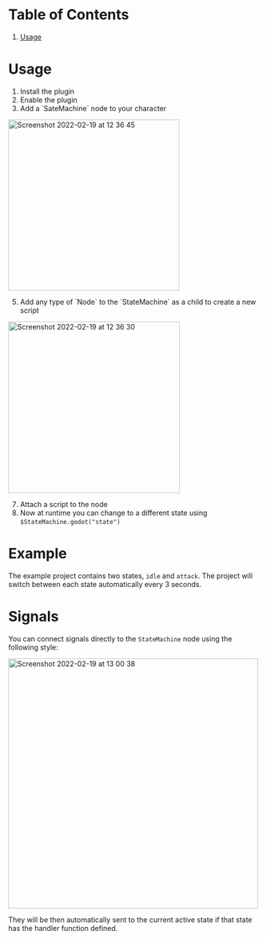# Table of Contents

1.  [Usage](#org4aefb14)

<a id="org4aefb14"></a>

# Usage

1.  Install the plugin
2.  Enable the plugin
3.  Add a \`SateMachine\` node to your character
<img width="342" alt="Screenshot 2022-02-19 at 12 36 45" src="https://user-images.githubusercontent.com/100964/154795429-effb016d-1d2b-4719-b4f9-8dc14f6e23c1.png">

5.  Add any type of \`Node\` to the \`StateMachine\` as a child to create a new script
<img width="343" alt="Screenshot 2022-02-19 at 12 36 30" src="https://user-images.githubusercontent.com/100964/154795416-322c85d7-8557-42a3-9b49-e3607a798512.png">

7.  Attach a script to the node
8.  Now at runtime you can change to a different state using `$StateMachine.godot("state")`

# Example

The example project contains two states, `idle` and `attack`.
The project will switch between each state automatically every 3 seconds.

# Signals

You can connect signals directly to the `StateMachine` node using the following style:

<img width="500" alt="Screenshot 2022-02-19 at 13 00 38" src="https://user-images.githubusercontent.com/100964/154796280-646ee238-583e-4688-b279-304023140a54.png">

They will be then automatically sent to the current active state if that state has the handler function defined.
